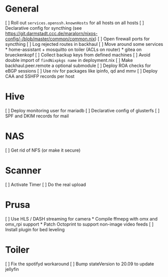 # General
[ ] Roll out `services.openssh.knownHosts` for all hosts on all hosts
[ ] Declarative config for syncthing (see https://git.darmstadt.ccc.de/maralorn/nixos-config/-/blob/master/common/common.nix)
[ ] Open firewall ports for syncthing
[ ] Log rejected routes in backhaul
[ ] Move around some services
    * home-assistant + mosquitto on toiler (ACLs on router)
    * gitea on brueckenkopf
[ ] Collect backup keys from defined machines
[ ] Avoid double import of `findNixpkgs name` in deployment.nix
[ ] Make backhaul.peer.remote a optional submodule
[ ] Deploy ROA checks for eBGP sessions
[ ] Use niv for packages like ipinfo, qd and mmv
[ ] Deploy CAA and SSHFP records per host

# Hive
[ ] Deploy monitoring user for mariadb
[ ] Declarative config of glusterfs
[ ] SPF and DKIM records for mail

# NAS
[ ] Get rid of NFS (or make it secure)

# Scanner
[ ] Activate Timer
[ ] Do the real upload

# Prusa
[ ] Use HLS / DASH streaming for camera
    * Compile ffmepg with omx and omx_rpi support
    * Patch Octoprint to support non-image video feeds
[ ] Install plugin for bed leveling

# Toiler
[ ] Fix the spotifyd workaround
[ ] Bump stateVersion to 20.09 to update jellyfin